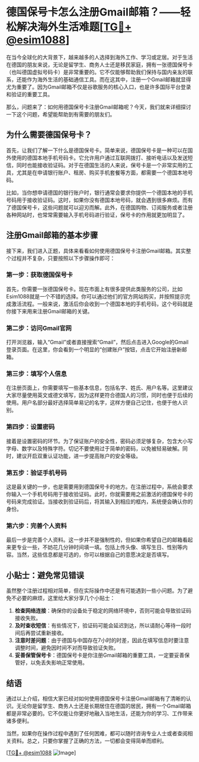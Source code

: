 # 德国保号卡怎么注册Gmail邮箱？——轻松解决海外生活难题[[TG💪+ @esim1088](https://t.me/s/esim1088)]

在当今全球化的大背景下，越来越多的人选择到海外工作、学习或定居。对于生活在德国的朋友来说，无论是留学生、商务人士还是移民家庭，拥有一张德国保号卡（也叫德国虚拟号码卡）是非常重要的。它不仅能够帮助我们保持与国内亲友的联系，还能作为海外生活的基础通信工具。而在这其中，注册一个Gmail邮箱就显得尤为重要了。因为Gmail邮箱不仅是谷歌服务的核心入口，也是许多国际平台登录和验证的重要工具。

那么，问题来了：如何用德国保号卡注册Gmail邮箱呢？今天，我们就来详细探讨一下这个问题，希望能帮助到有需要的朋友们。

## 为什么需要德国保号卡？

首先，让我们了解一下什么是德国保号卡。简单来说，德国保号卡是一种可以在国外使用的德国本地手机号码卡。它允许用户通过互联网拨打、接听电话以及发送短信，同时也能接收验证码。对于在德国生活的人来说，保号卡是一个非常实用的工具，尤其是在申请银行账户、租房、购买手机套餐等方面，都需要一个德国本地号码。

比如，当你想申请德国的银行账户时，银行通常会要求你提供一个德国本地的手机号码用于接收验证码。这时，如果你没有德国本地号码，就会遇到很多麻烦。而有了德国保号卡，这些问题就可以迎刃而解。此外，在德国购物、订阅服务或者注册各种网站时，也常常需要输入手机号码进行验证，保号卡的作用就更加明显了。

## 注册Gmail邮箱的基本步骤

接下来，我们进入正题，具体来看看如何使用德国保号卡注册Gmail邮箱。其实整个过程并不复杂，只要按照以下步骤操作即可：

### 第一步：获取德国保号卡

首先，你需要一张德国保号卡。现在市面上有很多提供此类服务的公司，比如Esim1088就是一个不错的选择。你可以通过他们的官方网站购买，并按照提示完成激活流程。一般来说，激活后你会收到一个德国本地的手机号码，这个号码就是你接下来用来注册Gmail邮箱的关键。

### 第二步：访问Gmail官网

打开浏览器，输入“Gmail”或者直接搜索“Gmail”，然后点击进入Google的Gmail登录页面。在这里，你会看到一个明显的“创建账户”按钮，点击它开始注册新邮箱。

### 第三步：填写个人信息

在注册页面上，你需要填写一些基本信息，包括名字、姓氏、用户名等。这里建议大家尽量使用英文或德文填写，因为这样更符合德国人的习惯，同时也便于后续的使用。用户名部分最好选择简单易记的名字，这样方便自己记住，也便于他人识别。

### 第四步：设置密码

接着是设置密码的环节。为了保证账户的安全性，密码必须足够复杂，包含大小写字母、数字以及特殊字符。切记不要使用过于简单的密码，以免被轻易破解。同时，建议开启双重认证功能，进一步提高账户的安全等级。

### 第五步：验证手机号码

这是最关键的一步，也是需要用到德国保号卡的地方。在注册过程中，系统会要求你输入一个手机号码用于接收验证码。此时，你就需要用之前激活的德国保号卡的号码来完成验证。当接收到验证码后，将其输入到相应的框内，系统便会确认你的身份。

### 第六步：完善个人资料

最后一步是完善个人资料。这一步并不是强制性的，但如果你希望自己的邮箱看起来更专业一些，不妨花几分钟时间填一填。包括上传头像、填写生日、性别等内容。当然，这些信息都是可选的，你可以根据自己的意愿决定是否填写。

## 小贴士：避免常见错误

虽然整个注册过程相对简单，但在实际操作中还是有可能遇到一些小问题。为了避免不必要的麻烦，这里给大家分享几个小贴士：

1. **检查网络连接**：确保你的设备处于稳定的网络环境中，否则可能会导致验证码接收失败。
2. **及时查收短信**：有些情况下，验证码可能会延迟到达，所以请耐心等待一段时间后再尝试重新接收。
3. **注意时差问题**：由于德国与中国存在7小时的时差，因此在填写信息时要注意调整时间，避免因时间不对而导致验证失败。
4. **妥善保管保号卡**：德国保号卡是你注册Gmail邮箱的重要工具，一定要妥善保管好，以免丢失影响正常使用。

## 结语

通过以上介绍，相信大家已经对如何使用德国保号卡注册Gmail邮箱有了清晰的认识。无论你是留学生、商务人士还是长期居住在德国的居民，拥有一个Gmail邮箱都是非常必要的。它不仅能让你更好地融入当地生活，还能为你的学习、工作带来诸多便利。

当然，如果你在操作过程中遇到了任何困难，都可以随时咨询专业人士或者查阅相关资料。总之，只要你掌握了正确的方法，一切都会变得简单而顺利。

[[TG💪+ @esim1088](https://t.me/s/esim1088) ![Image](https://i.postimg.cc/4NQfJmqS/Snipaste-2025-05-13-00-14-12.png)]